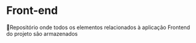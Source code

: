 # Front-end
🦾Repositório onde todos os elementos relacionados à aplicação Frontend do projeto são armazenados
